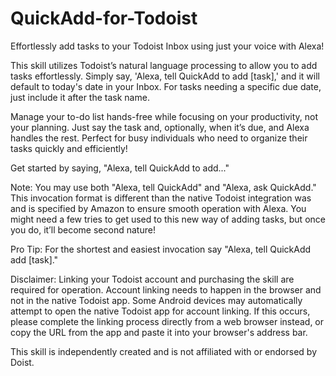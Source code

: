 # QuickAdd-for-Todoist
Effortlessly add tasks to your Todoist Inbox using just your voice with Alexa!

This skill utilizes Todoist’s natural language processing to allow you to add tasks effortlessly. Simply say, 'Alexa, tell QuickAdd to add [task],' and it will default to today's date in your Inbox. For tasks needing a specific due date, just include it after the task name.

Manage your to-do list hands-free while focusing on your productivity, not your planning. Just say the task and, optionally, when it’s due, and Alexa handles the rest. Perfect for busy individuals who need to organize their tasks quickly and efficiently!

Get started by saying, "Alexa, tell QuickAdd to add..."

Note: You may use both "Alexa, tell QuickAdd" and "Alexa, ask QuickAdd." This invocation format is different than the native Todoist integration was and is specified by Amazon to ensure smooth operation with Alexa. You might need a few tries to get used to this new way of adding tasks, but once you do, it’ll become second nature!

Pro Tip: For the shortest and easiest invocation say "Alexa, tell QuickAdd add [task]."

Disclaimer: Linking your Todoist account and purchasing the skill are required for operation. Account linking needs to happen in the browser and not in the native Todoist app. Some Android devices may automatically attempt to open the native Todoist app for account linking. If this occurs, please complete the linking process directly from a web browser instead, or copy the URL from the app and paste it into your browser's address bar.

This skill is independently created and is not affiliated with or endorsed by Doist.

